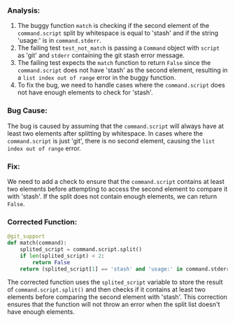 ### Analysis:
1. The buggy function `match` is checking if the second element of the `command.script` split by whitespace is equal to 'stash' and if the string 'usage:' is in `command.stderr`.
2. The failing test `test_not_match` is passing a `Command` object with `script` as 'git' and `stderr` containing the git stash error message.
3. The failing test expects the `match` function to return `False` since the `command.script` does not have 'stash' as the second element, resulting in a `list index out of range` error in the buggy function.
4. To fix the bug, we need to handle cases where the `command.script` does not have enough elements to check for 'stash'.

### Bug Cause:
The bug is caused by assuming that the `command.script` will always have at least two elements after splitting by whitespace. In cases where the `command.script` is just 'git', there is no second element, causing the `list index out of range` error.

### Fix:
We need to add a check to ensure that the `command.script` contains at least two elements before attempting to access the second element to compare it with 'stash'. If the split does not contain enough elements, we can return `False`.

### Corrected Function:
```python
@git_support
def match(command):
    splited_script = command.script.split()
    if len(splited_script) < 2:
        return False
    return (splited_script[1] == 'stash' and 'usage:' in command.stderr)
``` 

The corrected function uses the `splited_script` variable to store the result of `command.script.split()` and then checks if it contains at least two elements before comparing the second element with 'stash'. This correction ensures that the function will not throw an error when the split list doesn't have enough elements.